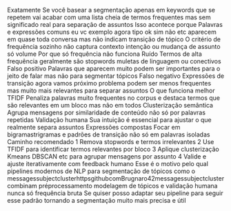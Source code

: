 Exatamente
Se você basear a segmentação apenas em keywords que se repetem vai acabar com uma lista cheia de termos frequentes mas sem significado real para separação de assuntos Isso acontece porque
 Palavras e expressões comuns eu vc exemplo agora tipo ok sim não etc aparecem em quase toda conversa mas não indicam transição de tópico
 O critério de frequência sozinho não captura contexto intenção ou mudança de assunto  só volume
 Por que só frequência não funciona
 Ruído Termos de alta frequência geralmente são stopwords muletas de linguagem ou conectivos
 Falso positivo Palavras que aparecem muito podem ser importantes para o jeito de falar mas não para segmentar tópicos
 Falso negativo Expressões de transição agora vamos próximo problema podem ser menos frequentes mas muito mais relevantes para separar assuntos
 O que funciona melhor
 TFIDF Penaliza palavras muito frequentes no corpus e destaca termos que são relevantes em um bloco mas não em todos
 Clusterização semântica Agrupa mensagens por similaridade de conteúdo não só por palavras repetidas
 Validação humana Sua intuição é essencial para ajustar o que realmente separa assuntos
 Expressões compostas Focar em bigramastrigramas e padrões de transição não só em palavras isoladas
 Caminho recomendado
1 Remova stopwords e termos irrelevantes
2 Use TFIDF para identificar termos relevantes por bloco
3 Aplique clusterização Kmeans DBSCAN etc para agrupar mensagens por assunto
4 Valide e ajuste iterativamente com feedback humano
Esse é o motivo pelo qual pipelines modernos de NLP para segmentação de tópicos como o messagessubjectclusterhttpsgithubcomBrugnaro42messagessubjectcluster combinam préprocessamento modelagem de tópicos e validação humana  nunca só frequência bruta
Se quiser posso adaptar seu pipeline para seguir esse padrão tornando a segmentação muito mais precisa e útil